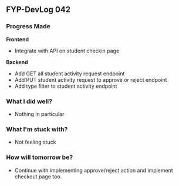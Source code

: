 ## FYP-DevLog 042

### Progress Made
**Frontend**
+ Integrate with API on student checkin page

**Backend**
+ Add GET all student activity request endpoint
+ Add PUT student activity request to approve or reject endpoint
+ Add type filter to student activity endpoint

### What I did well?
+ Nothing in particular

### What I'm stuck with?
+ Not feeling stuck

### How will tomorrow be?
+ Continue with implementing approve/reject action and implement checkout page too.